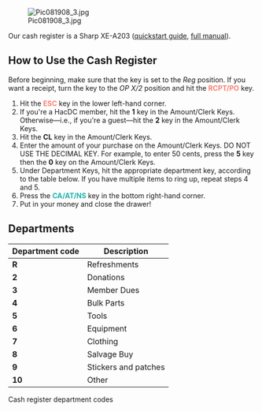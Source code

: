 <figure>
<img src="Pic081908_3.jpg" title="Pic081908_3.jpg" />
<figcaption>Pic081908_3.jpg</figcaption>
</figure>

Our cash register is a Sharp XE-A203 ([quickstart
guide](:media:Cas_qguide_XEA203.pdf "wikilink"), [full
manual](:media:Cas_man_XEA203.pdf "wikilink")).

## How to Use the Cash Register

Before beginning, make sure that the key is set to the *Reg* position.
If you want a receipt, turn the key to the *OP X/2* position and hit the
<span style="color:salmon">**RCPT/PO**</span> key.

1.  Hit the <span style="color:salmon">**ESC**</span> key in the lower
    left-hand corner.
2.  If you're a HacDC member, hit the **1** key in the Amount/Clerk
    Keys. Otherwise—i.e., if you're a guest—hit the **2** key in the
    Amount/Clerk Keys.
3.  Hit the **CL** key in the Amount/Clerk Keys.
4.  Enter the amount of your purchase on the Amount/Clerk Keys. DO NOT
    USE THE DECIMAL KEY. For example, to enter 50 cents, press the **5**
    key then the **0** key on the Amount/Clerk Keys.
5.  Under Department Keys, hit the appropriate department key, according
    to the table below. If you have multiple items to ring up, repeat
    steps 4 and 5.
6.  Press the <span style="color:lightseagreen">**CA/AT/NS**</span> key
    in the bottom right-hand corner.
7.  Put in your money and close the drawer!

## Departments

| Department code | Description          |
|-----------------|----------------------|
| **R**           | Refreshments         |
| **2**           | Donations            |
| **3**           | Member Dues          |
| **4**           | Bulk Parts           |
| **5**           | Tools                |
| **6**           | Equipment            |
| **7**           | Clothing             |
| **8**           | Salvage Buy          |
| **9**           | Stickers and patches |
| **10**          | Other                |

Cash register department codes